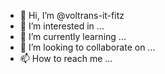 - 👋 Hi, I’m @voltrans-it-fitz
- 👀 I’m interested in ...
- 🌱 I’m currently learning ...
- 💞️ I’m looking to collaborate on ...
- 📫 How to reach me ...

<!---
voltrans-it-fitz/voltrans-it-fitz is a ✨ special ✨ repository because its `README.md` (this file) appears on your GitHub profile.
You can click the Preview link to take a look at your changes.
--->

